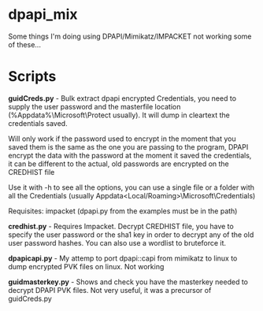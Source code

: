 # dpapi_mix

Some things I'm doing using DPAPI/Mimikatz/IMPACKET not working some of these...


# Scripts

__guidCreds.py__ - Bulk extract dpapi encrypted Credentials, you need to supply the user password 
and the masterfile location (%Appdata%\Microsoft\Protect usually). It will dump in 
cleartext the credentials saved.

Will only work if the password used to encrypt in the moment that you saved them is the same as the one you are passing to the program, DPAPI 
encrypt the data with the password at the moment it saved the credentials, it can be different to the actual, old passwords are encrypted
on the CREDHIST file

Use it with -h to see all the options, you can use a single file or a folder
with all the Credentials (usually Appdata\<Local/Roaming>\Microsoft\Credentials) 

Requisites: impacket (dpapi.py from the examples must be in the path)


__credhist.py__ - Requires Impacket. Decrypt CREDHIST file, you have to specify the user password or the sha1 key in order to decrypt any of the old user password hashes. You can also use a wordlist to bruteforce it.


__dpapicapi.py__ - My attemp to port dpapi::capi from mimikatz to linux to dump encrypted PVK files on linux. Not working



__guidmasterkey.py__ - Shows and check you have the masterkey needed to decrypt DPAPI PVK files. Not very useful, it was a precursor of guidCreds.py


